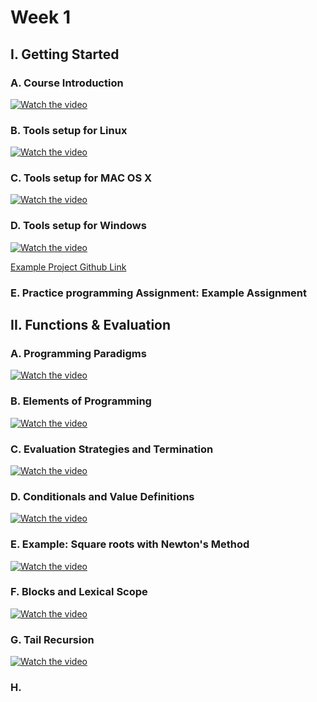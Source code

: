 # Week 1

## I. Getting Started

### A. Course Introduction

[![Watch the video](https://raw.githubusercontent.com/swoldetsadick/scala/master/front.png)](https://photos.google.com/album/AF1QipMpwMr6O61mpKlBhxGtXkaJ1AgEncAXNy9GPGII/photo/AF1QipOJmSrz9s40J9cMIb3YWalhVgsfjdeKlLwwo0wK)

### B. Tools setup for Linux

[![Watch the video](https://raw.githubusercontent.com/swoldetsadick/scala/master/front.png)](https://photos.google.com/album/AF1QipMpwMr6O61mpKlBhxGtXkaJ1AgEncAXNy9GPGII/photo/AF1QipPu3XRsoIUbKmr8JFumOddbE8LURLz7ICsCnveh)

### C. Tools setup for MAC OS X

[![Watch the video](https://raw.githubusercontent.com/swoldetsadick/scala/master/front.png)](https://photos.google.com/album/AF1QipMpwMr6O61mpKlBhxGtXkaJ1AgEncAXNy9GPGII/photo/AF1QipMGILAqaXZNdgpT3iXJKpIyMp1Ff3yPiqRsXVQr)

### D. Tools setup for Windows

[![Watch the video](https://raw.githubusercontent.com/swoldetsadick/scala/master/front.png)](https://photos.google.com/album/AF1QipMpwMr6O61mpKlBhxGtXkaJ1AgEncAXNy9GPGII/photo/AF1QipNDhVumeaDc1bUojY3v8xjg_EsB5vm5POa3Azez)

[Example Project Github Link](https://github.com/swoldetsadick/scala/tree/course_week_1/projects/00-setup)

### E. Practice programming Assignment: Example Assignment

## II. Functions & Evaluation

### A. Programming Paradigms

[![Watch the video](https://raw.githubusercontent.com/swoldetsadick/scala/master/front.png)](https://photos.google.com/album/AF1QipMpwMr6O61mpKlBhxGtXkaJ1AgEncAXNy9GPGII/photo/AF1QipOtg82spVVRSNGo6oa6ks4YCgmM5cBt1cZ_093Y)

### B. Elements of Programming

[![Watch the video](https://raw.githubusercontent.com/swoldetsadick/scala/master/front.png)](https://photos.google.com/album/AF1QipMpwMr6O61mpKlBhxGtXkaJ1AgEncAXNy9GPGII/photo/AF1QipPj7uC43fNe1as2xnWZtPkMhMu9DO_2L01Gv0UN)

### C. Evaluation Strategies and Termination

[![Watch the video](https://raw.githubusercontent.com/swoldetsadick/scala/master/front.png)](https://photos.google.com/album/AF1QipMpwMr6O61mpKlBhxGtXkaJ1AgEncAXNy9GPGII/photo/AF1QipNV0fYTfWB5L23IDgyGSTiDLyeode1SnYRwEYQl)

### D. Conditionals and Value Definitions

[![Watch the video](https://raw.githubusercontent.com/swoldetsadick/scala/master/front.png)](https://photos.google.com/album/AF1QipMpwMr6O61mpKlBhxGtXkaJ1AgEncAXNy9GPGII/photo/AF1QipN8IpWyD1N3733HVO0WZDkYantnVFBkgqkIbaCd)

### E. Example: Square roots with Newton's Method

[![Watch the video](https://raw.githubusercontent.com/swoldetsadick/scala/master/front.png)](https://photos.google.com/album/AF1QipMpwMr6O61mpKlBhxGtXkaJ1AgEncAXNy9GPGII/photo/AF1QipOkoDyZ6mQmUS6XLpUt6MdByt6I4NkMgpy2asue)

### F. Blocks and Lexical Scope

[![Watch the video](https://raw.githubusercontent.com/swoldetsadick/scala/master/front.png)](https://photos.google.com/album/AF1QipMpwMr6O61mpKlBhxGtXkaJ1AgEncAXNy9GPGII/photo/AF1QipP4Xuy5UDbrGjHG66bGtJ3AWrLns82k296jZFba)

### G. Tail Recursion

[![Watch the video](https://raw.githubusercontent.com/swoldetsadick/scala/master/front.png)](https://photos.google.com/album/AF1QipMpwMr6O61mpKlBhxGtXkaJ1AgEncAXNy9GPGII/photo/AF1QipOco9okhj3ZmoYxH2pkcYdO511G9Sfi40ez2EvQ)

### H.